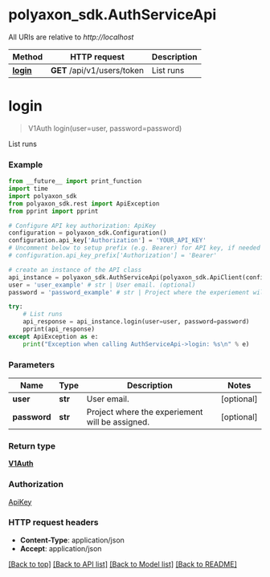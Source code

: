 # polyaxon_sdk.AuthServiceApi

All URIs are relative to *http://localhost*

Method | HTTP request | Description
------------- | ------------- | -------------
[**login**](AuthServiceApi.md#login) | **GET** /api/v1/users/token | List runs


# **login**
> V1Auth login(user=user, password=password)

List runs

### Example
```python
from __future__ import print_function
import time
import polyaxon_sdk
from polyaxon_sdk.rest import ApiException
from pprint import pprint

# Configure API key authorization: ApiKey
configuration = polyaxon_sdk.Configuration()
configuration.api_key['Authorization'] = 'YOUR_API_KEY'
# Uncomment below to setup prefix (e.g. Bearer) for API key, if needed
# configuration.api_key_prefix['Authorization'] = 'Bearer'

# create an instance of the API class
api_instance = polyaxon_sdk.AuthServiceApi(polyaxon_sdk.ApiClient(configuration))
user = 'user_example' # str | User email. (optional)
password = 'password_example' # str | Project where the experiement will be assigned. (optional)

try:
    # List runs
    api_response = api_instance.login(user=user, password=password)
    pprint(api_response)
except ApiException as e:
    print("Exception when calling AuthServiceApi->login: %s\n" % e)
```

### Parameters

Name | Type | Description  | Notes
------------- | ------------- | ------------- | -------------
 **user** | **str**| User email. | [optional] 
 **password** | **str**| Project where the experiement will be assigned. | [optional] 

### Return type

[**V1Auth**](V1Auth.md)

### Authorization

[ApiKey](../README.md#ApiKey)

### HTTP request headers

 - **Content-Type**: application/json
 - **Accept**: application/json

[[Back to top]](#) [[Back to API list]](../README.md#documentation-for-api-endpoints) [[Back to Model list]](../README.md#documentation-for-models) [[Back to README]](../README.md)

